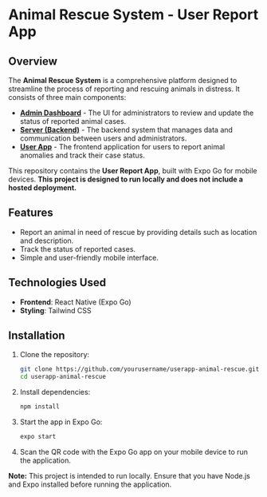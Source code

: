 # Animal Rescue System - User Report App

## Overview
The **Animal Rescue System** is a comprehensive platform designed to streamline the process of reporting and rescuing animals in distress. It consists of three main components:

- **[Admin Dashboard](https://github.com/VermountW/Admin-Dashboard-Animal-Rescue)** - The UI for administrators to review and update the status of reported animal cases.
- **[Server (Backend)](https://github.com/VermountW/Back-End-Animal-Rescue)** - The backend system that manages data and communication between users and administrators.
- **[User App](https://github.com/VermountW/UserApp-Animal-Rescue)** - The frontend application for users to report animal anomalies and track their case status.

This repository contains the **User Report App**, built with Expo Go for mobile devices. **This project is designed to run locally and does not include a hosted deployment.**

## Features
- Report an animal in need of rescue by providing details such as location and description.
- Track the status of reported cases.
- Simple and user-friendly mobile interface.

## Technologies Used
- **Frontend**: React Native (Expo Go)
- **Styling**: Tailwind CSS

## Installation
1. Clone the repository:
   ```sh
   git clone https://github.com/yourusername/userapp-animal-rescue.git
   cd userapp-animal-rescue
   ```
2. Install dependencies:
   ```sh
   npm install
   ```
3. Start the app in Expo Go:
   ```sh
   expo start
   ```
4. Scan the QR code with the Expo Go app on your mobile device to run the application.


**Note:** This project is intended to run locally. Ensure that you have Node.js and Expo installed before running the application.


